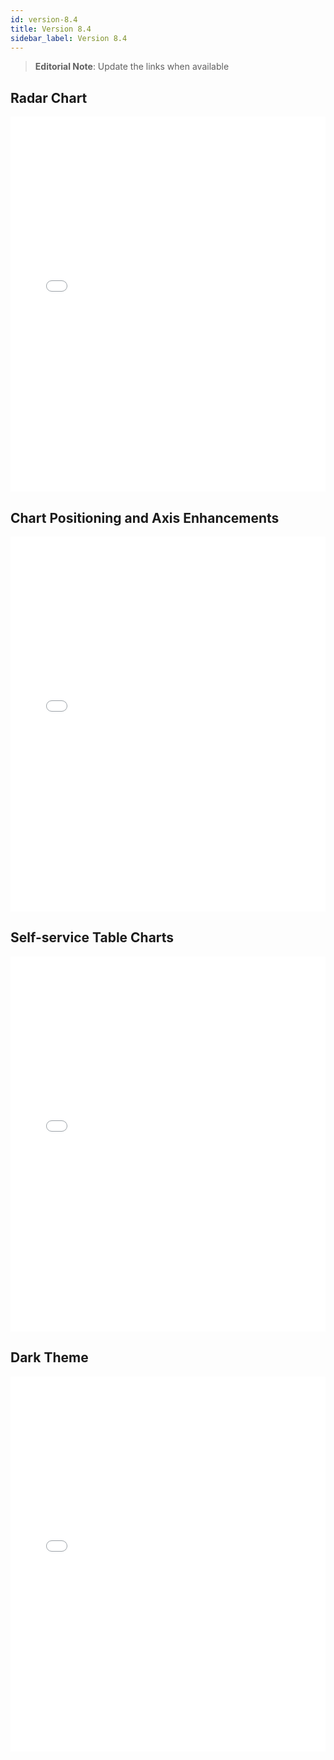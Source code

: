 ```yaml
---
id: version-8.4
title: Version 8.4
sidebar_label: Version 8.4
---
```


>**Editorial Note**: Update the links when available

## Radar Chart
<iframe src="//fast.wistia.net/embed/iframe/3837tbfgzy?videoFoam=true"
allowtransparency="true" frameBorder="0" scrolling="no" className="wistia_embed"
name="wistia_embed" allowFullScreen  width="100%" height="600"></iframe>
<script src="//fast.wistia.net/assets/external/iframe-api-v1.js"></script>

## Chart Positioning and Axis Enhancements
<iframe src="//fast.wistia.net/embed/iframe/g2bnn68zj5?videoFoam=true"
allowtransparency="true" frameBorder="0" scrolling="no" className="wistia_embed"
name="wistia_embed" allowFullScreen  width="100%" height="600"></iframe>
<script src="//fast.wistia.net/assets/external/iframe-api-v1.js"></script>

## Self-service Table Charts
<iframe src="//fast.wistia.net/embed/iframe/3gsj3qfl0f?videoFoam=true"
allowtransparency="true" frameBorder="0" scrolling="no" className="wistia_embed"
name="wistia_embed" allowFullScreen  width="100%" height="600"></iframe>
<script src="//fast.wistia.net/assets/external/iframe-api-v1.js"></script>

## Dark Theme
<iframe src="//fast.wistia.net/embed/iframe/uiog4okw6n?videoFoam=true"
allowtransparency="true" frameBorder="0" scrolling="no" className="wistia_embed"
name="wistia_embed" allowFullScreen  width="100%" height="600"></iframe>
<script src="//fast.wistia.net/assets/external/iframe-api-v1.js"></script>